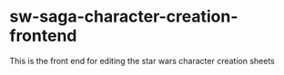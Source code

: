# sw-saga-character-creation-frontend
This is the front end for editing the star wars character creation sheets
